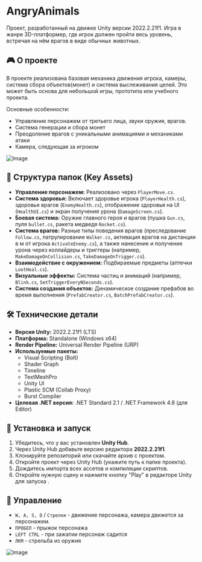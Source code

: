 # AngryAnimals

Проект, разработанный на движке Unity версии 2022.2.21f1. Игра в жанре 3D-платформер, где игрок должен пройти весь уровень, встречая на нём врагов в виде обычных животных.

## 🎮 О проекте

В проекте реализована базовая механика движения игрока, камеры, система сбора объектов(монет) и система выслеживания целей. Это может быть основа для небольшой игры, прототипа или учебного проекта.

Основные особенности:
*   Управление персонажем от третьего лица, звуки оружия, врагов.
*   Система генерации и сбора монет
*   Преодоление врагов с уникальными анимациями и механиками атаки
*   Камера, следующая за игроком
  
![Image](https://github.com/user-attachments/assets/e7d37349-bb19-4596-a6c3-c8b254f31d11)

## 📁 Структура папок (Key Assets)

*   **Управление персонажем:** Реализовано через `PlayerMove.cs`.
*   **Система здоровья:** Включает здоровье игрока (`PlayerHealth.cs`), здоровье врагов (`EnemyHealth.cs`), отображение здоровья на UI (`HealthUI.cs`) и экран получения урона (`DamageScreen.cs`).
*   **Боевая система:** Оружие главного героя и врагов (пушка `Gun.cs`, пуля `bullet.cs`, ракета медведя `Rocket.cs`).
*   **Система врагов:** Разные типы поведения врагов (преследование `Follow.cs`, патрулирование `Walker.cs`, активация врагов на дистанции в м от игрока `ActivateEnemy.cs`), а также нанесение и получение урона через коллайдеры и триггеры (например, `MakeDamageOnCollision.cs`, `TakeDamageOnTrigger.cs`).
*   **Взаимодействие с окружением:** Подбираемые предметы (аптечки `LootHeal.cs`).
*   **Визуальные эффекты:** Система частиц и анимаций (например, `Blink.cs`, `SetTriggerEveryNSeconds.cs`).
*   **Система создания объектов:** Динамическое создание префабов во время выполнения (`PrefabCreator.cs`, `BatchPrefabCreator.cs`).

## 🛠 Технические детали

*   **Версия Unity:** 2022.2.21f1 (LTS)
*   **Платформа:** Standalone (Windows x64)
*   **Render Pipeline:** Universal Render Pipeline (URP) 
*   **Используемые пакеты:**
    *   Visual Scripting (Bolt)
    *   Shader Graph
    *   Timeline
    *   TextMeshPro
    *   Unity UI
    *   Plastic SCM (Collab Proxy)
    *   Burst Compiler
*   **Целевая .NET версия:** .NET Standard 2.1 / .NET Framework 4.8 (для Editor)

## 🔧 Установка и запуск

1.  Убедитесь, что у вас установлен **Unity Hub**.
2.  Через Unity Hub добавьте версию редактора **2022.2.21f1**.
3.  Клонируйте репозиторий или скачайте архив с проектом.
4.  Откройте проект через Unity Hub (укажите путь к папке проекта).
5.  Дождитесь импорта всех ассетов и компиляции скриптов.
6.  Откройте нужную сцену и нажмите кнопку "Play" в редакторе Unity для запуска .

## 🎯 Управление

*   `W, A, S, D` / `Стрелки` - движение персонажа, камера движется за персонажем.
*   `ПРОБЕЛ` - прыжок персонажа
*   `LEFT CTRL` - при зажатии персонаж садится
*   `ЛКМ` - стрельба из оружия

   ![Image](https://github.com/user-attachments/assets/58951f28-c1f4-4f6f-b92f-69a19e651e8f)

